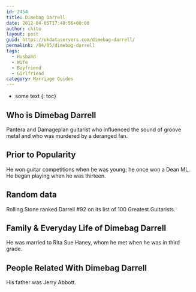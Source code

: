 ```yaml
---
id: 2454
title: Dimebag Darrell
date: 2012-04-05T17:48:56+00:00
author: chito
layout: post
guid: https://ukdataservers.com/dimebag-darrell/
permalink: /04/05/dimebag-darrell
tags:
  - Husband
  - Wife
  - Boyfriend
  - Girlfriend
category: Marriage Guides
---
```


* some text
{: toc}


## Who is  Dimebag Darrell
                  
                  
                  
Pantera and Damageplan guitarist who influenced the sound of groove metal and who was murdered by a deranged fan.
                  
                
                
                
## Prior to Popularity 
                  
                  
                  
He won guitar competitions when he was young; he once won a Dean ML. He began playing when he was thirteen.
                  
                
                
                
## Random data 
                  
                  
                  
Rolling Stone ranked Darrell #92 on its list of 100 Greatest Guitarists.
                  
                
                
                
## Family & Everyday Life of Dimebag Darrell
                  
                  
                  
He was married to Rita Sue Haney, whom he met when he was in third grade.
                  
                
                
                
## People Related With  Dimebag Darrell
                  
                  
                  
His father was Jerry Abbott.
                  
                
              
            
          
          
          
    
    
  
